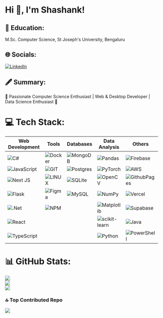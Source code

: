 # Hi 👋, I'm Shashank!
## 📘 Education:
M.Sc.  Computer Science, St Joseph's University, Bengaluru
## 🌐 Socials:
[![LinkedIn](https://img.shields.io/badge/LinkedIn-%230077B5.svg?logo=linkedin&logoColor=white)](https://linkedin.com/in/shashank200801) 
## 🖋️ Summary:
🚀 Passionate Computer Science Enthusiast | Web & Desktop Developer | Data Science Enthusiast 🚀

# 💻 Tech Stack:
| **Web Development**                                         | **Tools**                                                   | **Databases**                                               | **Data Analysis**                                            | **Others**                                                  |
|------------------------------------------------------------|--------------------------------------------------------------|--------------------------------------------------------------|--------------------------------------------------------------|--------------------------------------------------------------|
| ![C#](https://img.shields.io/badge/c%23-%23239120.svg?style=flat&logo=c-sharp&logoColor=white)         | ![Docker](https://img.shields.io/badge/docker-%230db7ed.svg?style=flat&logo=docker&logoColor=white)   |  ![MongoDB](https://img.shields.io/badge/MongoDB-%234ea94b.svg?style=for-the-badge&logo=mongodb&logoColor=white)      | ![Pandas](https://img.shields.io/badge/pandas-%23150458.svg?style=flat&logo=pandas&logoColor=white)        | ![Firebase](https://img.shields.io/badge/firebase-%23039BE5.svg?style=flat&logo=firebase)  |
| ![JavaScript](https://img.shields.io/badge/javascript-%23323330.svg?style=flat&logo=javascript&logoColor=%23F7DF1E) | ![GIT](https://img.shields.io/badge/Git-fc6d26?style=flat&logo=git&logoColor=white)            | ![Postgres](https://img.shields.io/badge/postgres-%23316192.svg?style=flat&logo=postgresql&logoColor=white) | ![PyTorch](https://img.shields.io/badge/PyTorch-%23EE4C2C.svg?style=flat&logo=PyTorch&logoColor=white) | ![AWS](https://img.shields.io/badge/AWS-%23FF9900.svg?style=flat&logo=amazon-aws&logoColor=white)   |
| ![Next JS](https://img.shields.io/badge/Next-black?style=flat&logo=next.js&logoColor=white)         | ![LINUX](https://img.shields.io/badge/Linux-FCC624?style=flat&logo=linux&logoColor=black)       | ![SQLite](https://img.shields.io/badge/sqlite-%2307405e.svg?style=flat&logo=sqlite&logoColor=white)   | ![OpenCV](https://img.shields.io/badge/opencv-%23white.svg?style=flat&logo=opencv&logoColor=white) | ![GithubPages](https://img.shields.io/badge/github%20pages-121013?style=flat&logo=github&logoColor=white) |
|![Flask](https://img.shields.io/badge/flask-%23000.svg?style=for-the-badge&logo=flask&logoColor=white)          | ![Figma](https://img.shields.io/badge/figma-%23F24E1E.svg?style=flat&logo=figma&logoColor=white)  | ![MySQL](https://img.shields.io/badge/mysql-%2300000f.svg?style=flat&logo=mysql&logoColor=white)      | ![NumPy](https://img.shields.io/badge/numpy-%23013243.svg?style=flat&logo=numpy&logoColor=white)     | ![Vercel](https://img.shields.io/badge/vercel-%23000000.svg?style=flat&logo=vercel&logoColor=white)   |
| ![.Net](https://img.shields.io/badge/.NET-5C2D91?style=flat&logo=.net&logoColor=white)                |   ![NPM](https://img.shields.io/badge/NPM-%23CB3837.svg?style=flat&logo=npm&logoColor=white)                                                             |                                                          | ![Matplotlib](https://img.shields.io/badge/Matplotlib-%23ffffff.svg?style=flat&logo=Matplotlib&logoColor=black) | ![Supabase](https://img.shields.io/badge/Supabase-3ECF8E?style=flat&logo=supabase&logoColor=white) |
| ![React](https://img.shields.io/badge/react-%2320232a.svg?style=flat&logo=react&logoColor=%2361DAFB)    |                                                              |                                                              | ![scikit-learn](https://img.shields.io/badge/scikit--learn-%23F7931E.svg?style=flat&logo=scikit-learn&logoColor=white) | ![Java](https://img.shields.io/badge/java-%23ED8B00.svg?style=flat&logo=openjdk&logoColor=white)      |
| ![TypeScript](https://img.shields.io/badge/typescript-%23007ACC.svg?style=flat&logo=typescript&logoColor=white) |                                                              |                                                              |             ![Python](https://img.shields.io/badge/python-3670A0?style=flat&logo=python&logoColor=ffdd54)                                                  | ![PowerShell](https://img.shields.io/badge/PowerShell-%235391FE.svg?style=flat&logo=powershell&logoColor=white) |

# 📊 GitHub Stats:
![](https://github-readme-stats.vercel.app/api?username=shanki200801&theme=dark&hide_border=false&include_all_commits=true&count_private=true)<br/>
![](https://github-readme-streak-stats.herokuapp.com/?user=shanki200801&theme=dark&hide_border=false)<br/>
![](https://github-readme-stats.vercel.app/api/top-langs/?username=shanki200801&theme=dark&hide_border=false&include_all_commits=true&count_private=true&layout=compact)

### 🔝 Top Contributed Repo
![](https://github-contributor-stats.vercel.app/api?username=shanki200801&limit=5&theme=dark&combine_all_yearly_contributions=true)

<!-- Proudly created with GPRM ( https://gprm.itsvg.in ) -->
